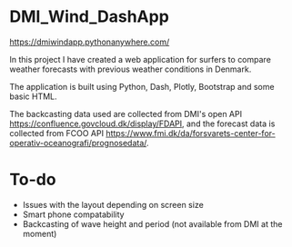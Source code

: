 # DMI_Wind_DashApp
https://dmiwindapp.pythonanywhere.com/

In this project I have created a web application for surfers to compare weather forecasts with previous weather conditions in Denmark.

The application is built using Python, Dash, Plotly, Bootstrap and some basic HTML.

The backcasting data used are collected from DMI's open API https://confluence.govcloud.dk/display/FDAPI, and the forecast data is collected from FCOO API https://www.fmi.dk/da/forsvarets-center-for-operativ-oceanografi/prognosedata/.


# To-do
 - Issues with the layout depending on screen size
 - Smart phone compatability
 - Backcasting of wave height and period (not available from DMI at the moment)
